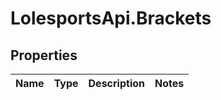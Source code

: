 # LolesportsApi.Brackets

## Properties
Name | Type | Description | Notes
------------ | ------------- | ------------- | -------------
